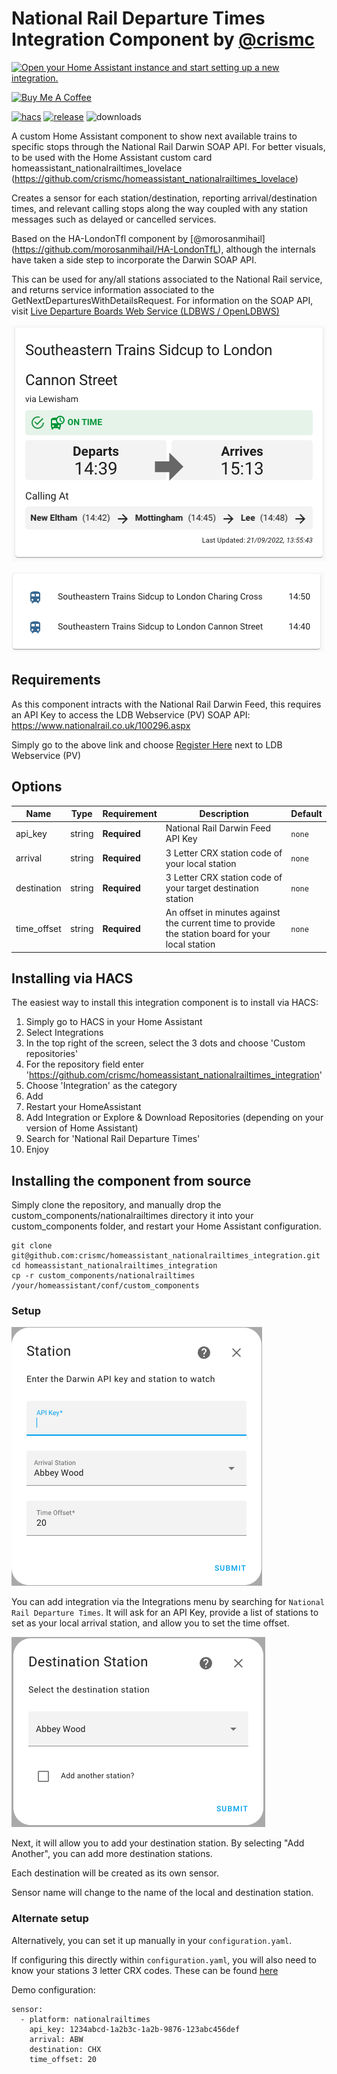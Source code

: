 # National Rail Departure Times Integration Component by [@crismc](https://github.com/crismc)
[![Open your Home Assistant instance and start setting up a new integration.](https://my.home-assistant.io/badges/config_flow_start.svg)](https://my.home-assistant.io/redirect/config_flow_start/?domain=nationalrailtimes)

<a href="https://www.buymeacoffee.com/jedimeat" target="_blank"><img src="https://www.buymeacoffee.com/assets/img/custom_images/white_img.png" alt="Buy Me A Coffee" style="height: auto !important;width: auto !important;" ></a>

[![hacs][hacs-badge]][hacs-url]
[![release][release-badge]][release-url]
![downloads][downloads-badge]

A custom Home Assistant component to show next available trains to specific stops through the National Rail Darwin SOAP API.
For better visuals, to be used with the Home Assistant custom card homeassistant_nationalrailtimes_lovelace (https://github.com/crismc/homeassistant_nationalrailtimes_lovelace)

Creates a sensor for each station/destination, reporting arrival/destination times, and relevant calling stops along the way coupled with any station messages such as delayed or cancelled services.

Based on the HA-LondonTfl component by [@morosanmihail] (https://github.com/morosanmihail/HA-LondonTfL), although the internals have taken a side step to incorporate the Darwin SOAP API.

This can be used for any/all stations associated to the National Rail service, and returns service information associated to the GetNextDeparturesWithDetailsRequest.
For information on the SOAP API, visit [Live Departure Boards Web Service (LDBWS / OpenLDBWS)](https://lite.realtime.nationalrail.co.uk/openldbws/)

![Screenshot4](screenshot4.png)

![Screenshot3](screenshot3.png)

## Requirements
As this component intracts with the National Rail Darwin Feed, this requires an API Key to access the LDB Webservice (PV) SOAP API:
https://www.nationalrail.co.uk/100296.aspx

Simply go to the above link and choose [Register Here](http://realtime.nationalrail.co.uk/OpenLDBWSRegistration/Registration) next to LDB Webservice (PV)

## Options

| Name                 | Type    | Requirement  | Description                                                                                       | Default |
| ---------------------| ------- | ------------ | --------------------------------------------------------------------------------------------------|---------|
| api_key              | string  | **Required** | National Rail Darwin Feed API Key                                                                 | `none`  |
| arrival              | string  | **Required** | 3 Letter CRX station code of your local station                                                   | `none`  |
| destination          | string  | **Required** | 3 Letter CRX station code of your target destination station                                      | `none`  |
| time_offset          | string  | **Required** | An offset in minutes against the current time to provide the station board for your local station | `none`  |



## Installing via HACS
The easiest way to install this integration component is to install via HACS:
1) Simply go to HACS in your Home Assistant
2) Select Integrations
3) In the top right of the screen, select the 3 dots and choose 'Custom repositories'
4) For the repository field enter 'https://github.com/crismc/homeassistant_nationalrailtimes_integration'
5) Choose 'Integration' as the category
6) Add
7) Restart your HomeAssistant
8) Add Integration or Explore & Download Repositories (depending on your version of Home Assistant)
9) Search for 'National Rail Departure Times'
9) Enjoy

## Installing the component from source
Simply clone the repository, and manually drop the custom_components/nationalrailtimes directory it into your custom_components folder, and restart your Home Assistant configuration.

```
git clone git@github.com:crismc/homeassistant_nationalrailtimes_integration.git
cd homeassistant_nationalrailtimes_integration
cp -r custom_components/nationalrailtimes /your/homeassistant/conf/custom_components
```

### Setup
![Screenshot1](screenshot1.png)

You can add integration via the Integrations menu by searching for `National Rail Departure Times`.
It will ask for an API Key, provide a list of stations to set as your local arrival station, and allow you to set the time offset.

![Screenshot2](screenshot2.png)

Next, it will allow you to add your destination station.
By selecting "Add Another", you can add more destination stations.

Each destination will be created as its own sensor.

Sensor name will change to the name of the local and destination station.

### Alternate setup

Alternatively, you can set it up manually in your `configuration.yaml`.

If configuring this directly within `configuration.yaml`, you will also need to know your stations 3 letter CRX codes. These can be found [here](https://www.nationalrail.co.uk/stations_destinations/48541.aspx)

Demo configuration:

```
sensor:
  - platform: nationalrailtimes
    api_key: 1234abcd-1a2b3c-1a2b-9876-123abc456def
    arrival: ABW
    destination: CHX
    time_offset: 20
```

<!-- Badges -->
[license-shield]: https://img.shields.io/github/license/custom-cards/boilerplate-card.svg?style=for-the-badge
[hacs-badge]: https://img.shields.io/badge/hacs-default-orange.svg?style=flat-square
[release-badge]: https://img.shields.io/github/v/release/crismc/homeassistant_nationalrailtimes_integration?style=flat-square
[downloads-badge]: https://img.shields.io/github/downloads/crismc/homeassistant_nationalrailtimes_integration/total?style=flat-square

<!-- References -->
[hacs-url]: https://github.com/hacs/integration
[hacs]: https://hacs.xyz
[ui-lovelace-minimalist]: https://ui-lovelace-minimalist.github.io/UI/
[release-url]: https://github.com/crismc/homeassistant_nationalrailtimes_integration/releases